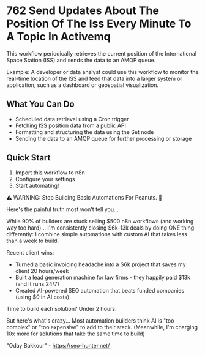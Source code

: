 # 762 Send Updates About The Position Of The Iss Every Minute To A Topic In Activemq

This workflow periodically retrieves the current position of the International Space Station (ISS) and sends the data to an AMQP queue.

Example: A developer or data analyst could use this workflow to monitor the real-time location of the ISS and feed that data into a larger system or application, such as a dashboard or geospatial visualization.

## What You Can Do
- Scheduled data retrieval using a Cron trigger
- Fetching ISS position data from a public API
- Formatting and structuring the data using the Set node
- Sending the data to an AMQP queue for further processing or storage

## Quick Start
1. Import this workflow to n8n
2. Configure your settings
3. Start automating!

⚠️ WARNING: Stop Building Basic Automations For Peanuts. 🚫

Here's the painful truth most won't tell you...

While 90% of builders are stuck selling $500 n8n workflows (and working way too hard)...
I'm consistently closing $6k-13k deals by doing ONE thing differently:
I combine simple automations with custom AI that takes less than a week to build.

Recent client wins:
* Turned a basic invoicing headache into a $6k project that saves my client 20 hours/week
* Built a lead generation machine for law firms - they happily paid $13k (and it runs 24/7)
* Created AI-powered SEO automation that beats funded companies (using $0 in AI costs)

Time to build each solution? Under 2 hours.

But here's what's crazy...
Most automation builders think AI is "too complex" or "too expensive" to add to their stack.
(Meanwhile, I'm charging 10x more for solutions that take the same time to build)

"Oday Bakkour" - https://seo-hunter.net/
